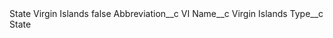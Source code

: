 <?xml version="1.0" encoding="UTF-8"?>
<CustomMetadata xmlns="http://soap.sforce.com/2006/04/metadata" xmlns:xsi="http://www.w3.org/2001/XMLSchema-instance" xmlns:xsd="http://www.w3.org/2001/XMLSchema">
    <label>State Virgin Islands</label>
    <protected>false</protected>
    <values>
        <field>Abbreviation__c</field>
        <value xsi:type="xsd:string">VI</value>
    </values>
    <values>
        <field>Name__c</field>
        <value xsi:type="xsd:string">Virgin Islands</value>
    </values>
    <values>
        <field>Type__c</field>
        <value xsi:type="xsd:string">State</value>
    </values>
</CustomMetadata>
